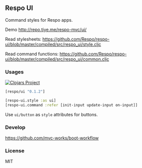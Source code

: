 
Respo UI
----

Command styles for Respo apps.

Demo http://repo.tiye.me/respo-mvc/ui/

Read stylesheets: https://github.com/Respo/respo-ui/blob/master/compiled/src/respo_ui/style.cljc

Read command functions: https://github.com/Respo/respo-ui/blob/master/compiled/src/respo_ui/common.cljc

### Usages

[![Clojars Project](https://img.shields.io/clojars/v/respo/ui.svg)](https://clojars.org/respo/ui)

```clojure
[respo/ui "0.1.2"]
```

```clojure
[respo-ui.style :as ui]
[respo-ui.command :refer [init-input update-input on-input]]
```

Use `ui/button` as `style` attributes for buttons.

### Develop

https://github.com/mvc-works/boot-workflow

### License

MIT
